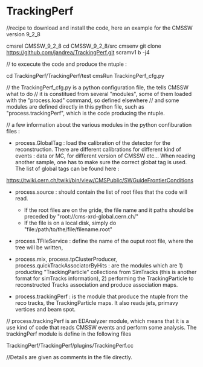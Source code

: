 # TrackingPerf


//recipe to download and install the code, here an example for the CMSSW version 9_2_8

cmsrel CMSSW_9_2_8
cd CMSSW_9_2_8/src
cmsenv
git clone https://github.com/jandrea/TrackingPerf.git
scramv1 b -j4

// to excecute the code and produce the ntuple :

cd TrackingPerf/TrackingPerf/test
cmsRun TrackingPerf_cfg.py

// the TrackingPerf_cfg.py is a python configuration file, the tells CMSSW what to do
// it is constitued from several "modules", some of them loaded with the "process.load" command, so defined elsewhere
// and some modules are defined directly in this python file, such as "process.trackingPerf", which is the code producing the ntuple.

// a few information about the various modules in the python confiburation files :

  -  process.GlobalTag : load the calibration of the detector for the reconstruction. There are different calibrations for different kind of events : data or MC, for different version of CMSSW etc... When reading another sample, one has to make sure the correct globat tag is used. The list of global tags can be found here :
  
  https://twiki.cern.ch/twiki/bin/view/CMSPublic/SWGuideFrontierConditions
  
  - process.source  : should contain the list of root files that the code will read. 
    * If the root files are on the gride, the file name and it paths should be preceded by 
        "root://cms-xrd-global.cern.ch/"
    * If the file is on a local disk, simply do 
        "file:/path/to/the/file/filename.root"

  - process.TFileService : define the name of the ouput root file, where the tree will be written,
  
  - process.mix, process.tpClusterProducer, process.quickTrackAssociatorByHits : are the modules which are  1) producting "TrackingParticle" collections from SimTracks (this is another format for simTracks information),  2) performing the TrackingParticle to reconstructed Tracks association and produce association maps.
  
  - process.trackingPerf : is the module that produce the ntuple from the reco tracks, the TrackingParticle maps. It also reads jets, primavy vertices and beam spot.
  
// process.trackingPerf is an EDAnalyzer module, which means that it is a use kind of code that reads CMSSW events and perform some analysis. The trackingPerf module is define in the following files 
  
TrackingPerf/TrackingPerf/plugins/TrackingPerf.cc

//Details are given as comments in the file directly.

  
  
  
